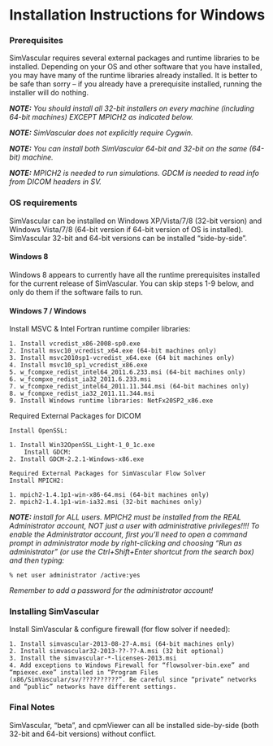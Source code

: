 # Installation Instructions for Windows #



### Prerequisites ###

SimVascular requires several external packages and runtime libraries to be installed. Depending on your OS and other
software that you have installed, you may have many of the runtime libraries already installed. It is better to be safe
than sorry – if you already have a prerequisite installed, running the installer will do nothing.

*__NOTE:__ You should install all 32-bit installers on every machine (including 64-bit machines) EXCEPT MPICH2 as indicated
below.*

*__NOTE:__ SimVascular does not explicitly require Cygwin.*

*__NOTE:__ You can install both SimVascular 64-bit and 32-bit on the same (64-bit) machine.*

*__NOTE:__ MPICH2 is needed to run simulations. GDCM is needed to read info from DICOM headers in SV.*

### OS requirements ###

SimVascular can be installed on Windows XP/Vista/7/8 (32-bit version) and Windows Vista/7/8 (64-bit version if 64-bit
version of OS is installed). SimVascular 32-bit and 64-bit versions can be installed “side-by-side”.

#### Windows 8 ####

Windows 8 appears to currently have all the runtime prerequisites installed for the current release of SimVascular. You
can skip steps 1-9 below, and only do them if the software fails to run.

#### Windows 7 / Windows ####

Install MSVC & Intel Fortran runtime compiler libraries:

	1. Install vcredist_x86-2008-sp0.exe
	2. Install msvc10_vcredist_x64.exe (64-bit machines only)
	3. Install msvc2010sp1-vcredist_x64.exe (64 bit machines only)
	4. Install msvc10_sp1_vcredist_x86.exe
	5. w_fcompxe_redist_intel64_2011.6.233.msi (64-bit machines only)
	6. w_fcompxe_redist_ia32_2011.6.233.msi
	7. w_fcompxe_redist_intel64_2011.11.344.msi (64-bit machines only)
	8. w_fcompxe_redist_ia32_2011.11.344.msi
	9. Install Windows runtime libraries: NetFx20SP2_x86.exe

Required External Packages for DICOM
	
	Install OpenSSL:

	1. Install Win32OpenSSL_Light-1_0_1c.exe
		Install GDCM:
	2. Install GDCM-2.2.1-Windows-x86.exe

	Required External Packages for SimVascular Flow Solver
	Install MPICH2:

	1. mpich2-1.4.1p1-win-x86-64.msi (64-bit machines only)
	2. mpich2-1.4.1p1-win-ia32.msi (32-bit machines only)

*__NOTE:__ install for ALL users. MPICH2 must be installed from the REAL Administrator account, NOT just a user with
administrative privileges!!!! To enable the Administrator account, first you’ll need to open a command prompt in
administrator mode by right-clicking and choosing “Run as administrator” (or use the Ctrl+Shift+Enter shortcut from the
search box) and then typing:*

	% net user administrator /active:yes

*Remember to add a password for the administrator account!*

### Installing SimVascular ###

Install SimVascular & configure firewall (for flow solver if needed):

	1. Install simvascular-2013-08-27-A.msi (64-bit machines only)
	2. Install simvascular32-2013-??-??-A.msi (32 bit optional)
	3. Install the simvascular-*-licenses-2013.msi
	4. Add exceptions to Windows Firewall for “flowsolver-bin.exe” and “mpiexec.exe” installed in “Program Files (x86/SimVascular/sv/??????????”. Be careful since “private” networks and “public” networks have different settings.

### Final Notes ###

SimVascular, “beta”, and cpmViewer can all be installed side-by-side (both 32-bit and 64-bit versions) without conflict.